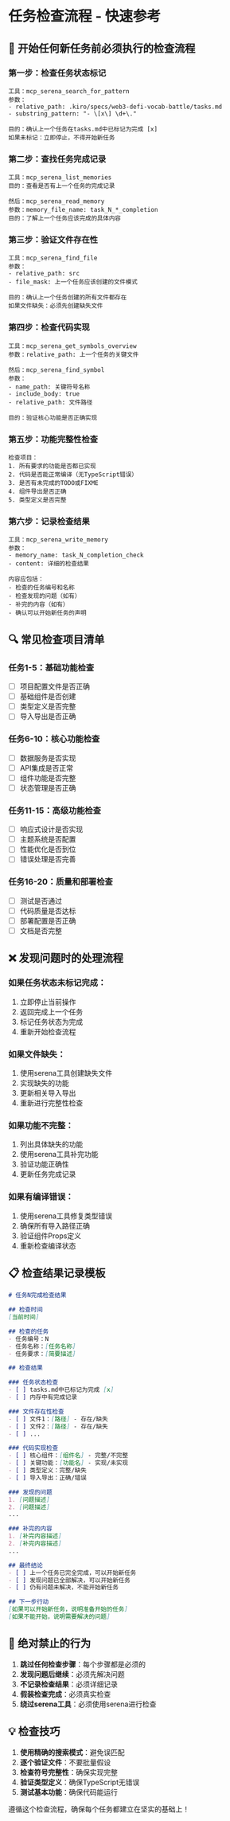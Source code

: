 # 任务检查流程 - 快速参考

## 🚨 开始任何新任务前必须执行的检查流程

### 第一步：检查任务状态标记
```
工具：mcp_serena_search_for_pattern
参数：
- relative_path: .kiro/specs/web3-defi-vocab-battle/tasks.md
- substring_pattern: "- \[x\] \d+\."

目的：确认上一个任务在tasks.md中已标记为完成 [x]
如果未标记：立即停止，不得开始新任务
```

### 第二步：查找任务完成记录
```
工具：mcp_serena_list_memories
目的：查看是否有上一个任务的完成记录

然后：mcp_serena_read_memory
参数：memory_file_name: task_N_*_completion
目的：了解上一个任务应该完成的具体内容
```

### 第三步：验证文件存在性
```
工具：mcp_serena_find_file
参数：
- relative_path: src
- file_mask: 上一个任务应该创建的文件模式

目的：确认上一个任务创建的所有文件都存在
如果文件缺失：必须先创建缺失文件
```

### 第四步：检查代码实现
```
工具：mcp_serena_get_symbols_overview
参数：relative_path: 上一个任务的关键文件

然后：mcp_serena_find_symbol
参数：
- name_path: 关键符号名称
- include_body: true
- relative_path: 文件路径

目的：验证核心功能是否正确实现
```

### 第五步：功能完整性检查
```
检查项目：
1. 所有要求的功能是否都已实现
2. 代码是否能正常编译（无TypeScript错误）
3. 是否有未完成的TODO或FIXME
4. 组件导出是否正确
5. 类型定义是否完整
```

### 第六步：记录检查结果
```
工具：mcp_serena_write_memory
参数：
- memory_name: task_N_completion_check
- content: 详细的检查结果

内容应包括：
- 检查的任务编号和名称
- 检查发现的问题（如有）
- 补完的内容（如有）
- 确认可以开始新任务的声明
```

## 🔍 常见检查项目清单

### 任务1-5：基础功能检查
- [ ] 项目配置文件是否正确
- [ ] 基础组件是否创建
- [ ] 类型定义是否完整
- [ ] 导入导出是否正确

### 任务6-10：核心功能检查
- [ ] 数据服务是否实现
- [ ] API集成是否正常
- [ ] 组件功能是否完整
- [ ] 状态管理是否正确

### 任务11-15：高级功能检查
- [ ] 响应式设计是否实现
- [ ] 主题系统是否配置
- [ ] 性能优化是否到位
- [ ] 错误处理是否完善

### 任务16-20：质量和部署检查
- [ ] 测试是否通过
- [ ] 代码质量是否达标
- [ ] 部署配置是否正确
- [ ] 文档是否完整

## ❌ 发现问题时的处理流程

### 如果任务状态未标记完成：
1. 立即停止当前操作
2. 返回完成上一个任务
3. 标记任务状态为完成
4. 重新开始检查流程

### 如果文件缺失：
1. 使用serena工具创建缺失文件
2. 实现缺失的功能
3. 更新相关导入导出
4. 重新进行完整性检查

### 如果功能不完整：
1. 列出具体缺失的功能
2. 使用serena工具补完功能
3. 验证功能正确性
4. 更新任务完成记录

### 如果有编译错误：
1. 使用serena工具修复类型错误
2. 确保所有导入路径正确
3. 验证组件Props定义
4. 重新检查编译状态

## 📋 检查结果记录模板

```markdown
# 任务N完成检查结果

## 检查时间
[当前时间]

## 检查的任务
- 任务编号：N
- 任务名称：[任务名称]
- 任务要求：[简要描述]

## 检查结果

### 任务状态检查
- [ ] tasks.md中已标记为完成 [x]
- [ ] 内存中有完成记录

### 文件存在性检查
- [ ] 文件1：[路径] - 存在/缺失
- [ ] 文件2：[路径] - 存在/缺失
- [ ] ...

### 代码实现检查
- [ ] 核心组件：[组件名] - 完整/不完整
- [ ] 关键功能：[功能名] - 实现/未实现
- [ ] 类型定义：完整/缺失
- [ ] 导入导出：正确/错误

### 发现的问题
1. [问题描述]
2. [问题描述]
...

### 补完的内容
1. [补完内容描述]
2. [补完内容描述]
...

## 最终结论
- [ ] 上一个任务已完全完成，可以开始新任务
- [ ] 发现问题已全部解决，可以开始新任务
- [ ] 仍有问题未解决，不能开始新任务

## 下一步行动
[如果可以开始新任务，说明准备开始的任务]
[如果不能开始，说明需要解决的问题]
```

## 🚫 绝对禁止的行为

1. **跳过任何检查步骤**：每个步骤都是必须的
2. **发现问题后继续**：必须先解决问题
3. **不记录检查结果**：必须详细记录
4. **假装检查完成**：必须真实检查
5. **绕过serena工具**：必须使用serena进行检查

## 💡 检查技巧

1. **使用精确的搜索模式**：避免误匹配
2. **逐个验证文件**：不要批量假设
3. **检查符号完整性**：确保实现完整
4. **验证类型定义**：确保TypeScript无错误
5. **测试基本功能**：确保代码能运行

遵循这个检查流程，确保每个任务都建立在坚实的基础上！